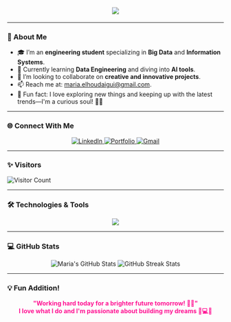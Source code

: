 <h1 align="center">
    <img src="https://readme-typing-svg.herokuapp.com/?font=Pacifico&size=40&color=FF1493&center=true&vCenter=true&width=600&height=70&lines=Hello+World!+💖;+I'm+Maria+El+Houdaigui+🌸;Welcome+to+My+Coder+Girl+World" />
</h1>

---

### 🌸 About Me  
- 🎓 I’m an **engineering student** specializing in **Big Data** and **Information Systems**.  
- 🌱 Currently learning **Data Engineering** and diving into **AI tools**.  
- 👯 I’m looking to collaborate on **creative and innovative projects**.  
- 📫 Reach me at: [maria.elhoudaigui@gmail.com](mailto:maria.elhoudaigui@gmail.com).  
- 🌟 Fun fact: I love exploring new things and keeping up with the latest trends—I'm a curious soul! 🧠✨  

---

### 🌐 Connect With Me  
<p align="center">
  <a href="https://www.linkedin.com/in/maria-el-houdaigui/" target="_blank">
    <img src="https://img.shields.io/badge/LinkedIn-FF1493?style=for-the-badge&logo=linkedin&logoColor=white" alt="LinkedIn" />
  </a>
  <a href="https://your-portfolio-link.com" target="_blank">
    <img src="https://img.shields.io/badge/Portfolio-000000?style=for-the-badge&logo=github&logoColor=white" alt="Portfolio" />
  </a>
  <a href="mailto:maria.elhoudaigui@gmail.com">
    <img src="https://img.shields.io/badge/Gmail-FF1493?style=for-the-badge&logo=gmail&logoColor=white" alt="Gmail" />
  </a>
</p>

---

### ✨ Visitors  
![Visitor Count](https://komarev.com/ghpvc/?username=mariaelhoudaigui&label=Visitors&color=FF1493&style=flat)

---

### 🛠️ Technologies & Tools  
<p align="center">
  <a href="https://github.com/lelouchfr/skill-icons" target="_blank">
    <img src="https://go-skill-icons.vercel.app/api/icons?i=mysql,python,html,css,js,java,hadoop,mongodb,tableau,eclipse,flask,docker,git,tensorflow,pytorch,jupyter,react,sqlite,kafka,oracle&perline=8" />
  </a>
</p>

---

### 💻 GitHub Stats  
<p align="center">
  <img src="https://github-readme-stats.vercel.app/api?username=mariaelhoudaigui&show_icons=true&theme=tokyonight" alt="Maria's GitHub Stats" />
  <img src="https://github-readme-streak-stats.herokuapp.com/?user=mariaelhoudaigui&theme=tokyonight" alt="GitHub Streak Stats" />
</p>

---

### 💡 Fun Addition!
<p align="center">
  <strong style="color: #FF1493; font-weight: bold;">"Working hard today for a brighter future tomorrow! 💪✨"</strong><br>
  <strong style="color: #FF1493;">I love what I do and I'm passionate about building my dreams 🌟💻✨</strong>
</p>


